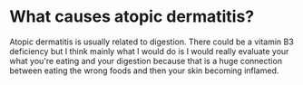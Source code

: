 # What causes atopic dermatitis?

Atopic dermatitis is usually related to digestion. There could be a vitamin B3 deficiency but I think mainly what I would do is I would really evaluate your what you're eating and your digestion because that is a huge connection between eating the wrong foods and then your skin becoming inflamed.